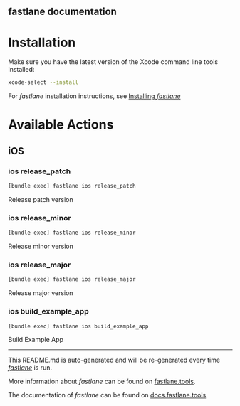 fastlane documentation
----

# Installation

Make sure you have the latest version of the Xcode command line tools installed:

```sh
xcode-select --install
```

For _fastlane_ installation instructions, see [Installing _fastlane_](https://docs.fastlane.tools/#installing-fastlane)

# Available Actions

## iOS

### ios release_patch

```sh
[bundle exec] fastlane ios release_patch
```

Release patch version

### ios release_minor

```sh
[bundle exec] fastlane ios release_minor
```

Release minor version

### ios release_major

```sh
[bundle exec] fastlane ios release_major
```

Release major version

### ios build_example_app

```sh
[bundle exec] fastlane ios build_example_app
```

Build Example App

----

This README.md is auto-generated and will be re-generated every time [_fastlane_](https://fastlane.tools) is run.

More information about _fastlane_ can be found on [fastlane.tools](https://fastlane.tools).

The documentation of _fastlane_ can be found on [docs.fastlane.tools](https://docs.fastlane.tools).
